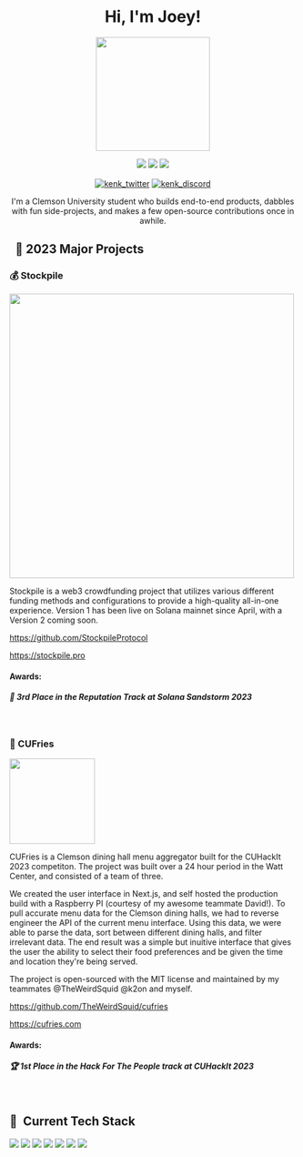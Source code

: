 <!-- markdownlint-disable MD033 -->

<h1 align="center">Hi, I'm Joey!</h1>

<p align="center">
<img src="https://i.imgur.com/whikWOM.png" width=200/>

<p align="center">
<img src="https://img.shields.io/badge/-Web3-green"/>
<img src="https://img.shields.io/badge/-Rust-orange"/>
<img src="https://img.shields.io/badge/-Typescript-blue"/>

<p align="center">
 <a href="https://twitter.com/0xSavant" target="blank"><img align="center" src="https://img.shields.io/badge/Twitter-FFFFFF?style=for-the-badge&logo=twitter&logoColor=0077B5" alt="kenk_twitter"></a>
<a href="https://discord.gg/8hZRT7VKpb" target="blank"><img align="center" src="https://img.shields.io/badge/Discord-FFFFFF?style=for-the-badge&logo=Discord&logoColor=5865F2" alt="kenk_discord"></a>
  
 <p align="center"> I'm a Clemson University student who builds end-to-end products, dabbles with fun side-projects, and makes a few open-source contributions once in awhile. </p>
 
 
 

## &nbsp; **🧱 2023 Major Projects**

### :moneybag: Stockpile

<img align="center" src="https://i.imgur.com/MHne2N2.png" width="500">

Stockpile is a web3 crowdfunding project that utilizes various different funding methods and configurations to provide a high-quality all-in-one experience. Version 1 has been live on Solana mainnet since April, with a Version 2 coming soon.

<https://github.com/StockpileProtocol>

<https://stockpile.pro>

#### Awards: 
##### :star2: 3rd Place in the Reputation Track at Solana Sandstorm 2023

<br>

###  :fries: CUFries

<img align="center" src="https://i.imgur.com/KfhgqGI.png" width="150">

CUFries is a Clemson dining hall menu aggregator built for the CUHackIt 2023 competiton. The project was built over a 24 hour period in the Watt Center, and consisted of a team of three. 

We created the user interface in Next.js, and self hosted the production build with a Raspberry PI (courtesy of my awesome teammate David!). To pull accurate menu data for the Clemson dining halls, we had to reverse engineer the API of the current menu interface. Using this data, we were able to parse the data, sort between different dining halls, and filter irrelevant data. The end result was a simple but inuitive interface that gives the user the ability to select their food preferences and be given the time and location they're being served.

The project is open-sourced with the MIT license and maintained by my teammates @TheWeirdSquid @k2on and myself.

<https://github.com/TheWeirdSquid/cufries>

<https://cufries.com>

#### Awards:
##### :trophy: 1st Place in the Hack For The People track at CUHackIt 2023

<br>

## 🔧 &nbsp;**Current Tech Stack**

<p align="left">
<img src="https://img.shields.io/badge/Rust-FFFFFF?style=for-the-badge&logo=rust&logoColor=000000">
<img src="https://img.shields.io/badge/TypeScript-FFFFFF?style=for-the-badge&logo=javascript&logoColor=007ACC">
<img src="https://img.shields.io/badge/React-FFFFFF?style=for-the-badge&logo=react&logoColor=61DAFB">
<img src="https://img.shields.io/badge/Next.js-FFFFFF?style=for-the-badge&logo=nextdotjs&logoColor=000000">
<img src="https://img.shields.io/badge/Node.js-FFFFFF?style=for-the-badge&logo=nodedotjs&logoColor=339933">
<img src="https://img.shields.io/badge/Three.js-FFFFFF?style=for-the-badge&logo=threedotjs&logoColor=F37500">
<img src="https://img.shields.io/badge/TailwindCSS-FFFFFF?style=for-the-badge&logo=tailwindcss&logoColor=339933">
